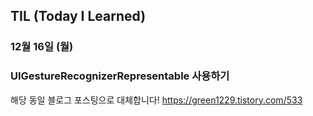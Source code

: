 ## TIL (Today I Learned)

### 12월 16일 (월)    
### UIGestureRecognizerRepresentable 사용하기
해당 동일 블로그 포스팅으로 대체합니다!
https://green1229.tistory.com/533   
